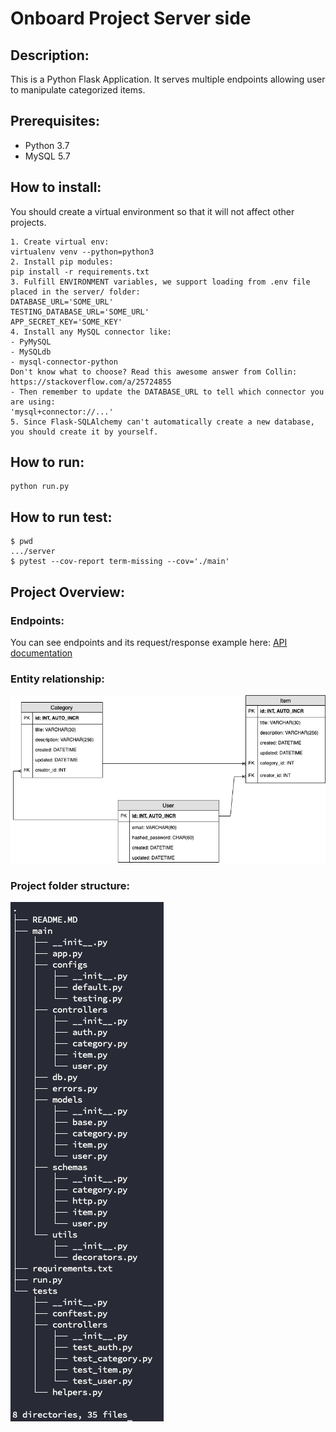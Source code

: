 # Onboard Project Server side
## Description:
This is a Python Flask Application. It serves multiple endpoints allowing user to manipulate categorized items.

## Prerequisites:
- Python 3.7
- MySQL 5.7

## How to install:
You should create a virtual environment so that it will not affect other projects.
``` 
1. Create virtual env: 
virtualenv venv --python=python3
2. Install pip modules:
pip install -r requirements.txt
3. Fulfill ENVIRONMENT variables, we support loading from .env file placed in the server/ folder:
DATABASE_URL='SOME_URL'
TESTING_DATABASE_URL='SOME_URL'
APP_SECRET_KEY='SOME_KEY'
4. Install any MySQL connector like:
- PyMySQL
- MySQLdb
- mysql-connector-python
Don't know what to choose? Read this awesome answer from Collin: https://stackoverflow.com/a/25724855
- Then remember to update the DATABASE_URL to tell which connector you are using:
'mysql+connector://...'
5. Since Flask-SQLAlchemy can't automatically create a new database, you should create it by yourself.
```
## How to run:
``` 
python run.py
```
## How to run test:
```
$ pwd
.../server
$ pytest --cov-report term-missing --cov='./main'
```
## Project Overview:
### Endpoints:
You can see endpoints and its request/response example here:
[API documentation](https://documenter.getpostman.com/view/6660523/SVtVVoQ3)

### Entity relationship:
![Entity-R](../Markdown/Onboard_EntityRelation.png)

### Project folder structure:
![Folder-Structure](../Markdown/ServerStructure2.png)


